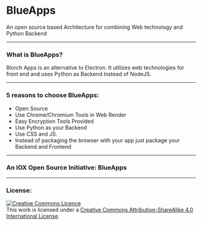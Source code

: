 # BlueApps
An open source based Architecture for combining Web technology and Python Backend

---

### What is BlueApps?
Blorch Apps is an alternative to Electron. It utilizes web technologies for front end and uses Python as Backend Instead of NodeJS.

---

### 5 reasons to choose BlueApps:
+ Open Source
+ Use Chrome/Chromium Tools in Web Render
+ Easy Encryption Tools Provided
+ Use Python as your Backend
+ Use CSS and JS.
+ Instead of packaging the browser with your app just package your Backend and Frontend

---

### An IOX Open Source Initiative: BlueApps

---

### License:
 <a rel="license" href="http://creativecommons.org/licenses/by-sa/4.0/"><img alt="Creative Commons Licence" style="border-width:0" src="https://i.creativecommons.org/l/by-sa/4.0/88x31.png" /></a><br />This work is licensed under a <a rel="license" href="http://creativecommons.org/licenses/by-sa/4.0/">Creative Commons Attribution-ShareAlike 4.0 International License</a>.
